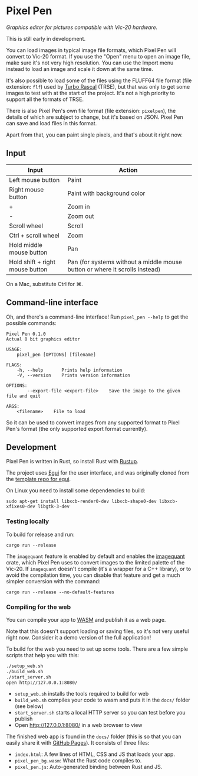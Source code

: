 # Pixel Pen

*Graphics editor for pictures compatible with Vic-20 hardware.*

This is still early in development.

You can load images in typical image file formats, which Pixel Pen will convert to Vic-20 format.
If you use the "Open" menu to open an image file, make sure it's not very high resolution. You can use the Import menu instead to load an image and scale it down at the same time.

It's also possible to load some of the files using the FLUFF64 file format (file extension: `flf`) used by [Turbo Rascal](https://lemonspawn.com/turbo-rascal-syntax-error-expected-but-begin/) (TRSE),
but that was only to get some images to test with at the start of the project. It's not a high priority to support all the formats of TRSE.

There is also Pixel Pen's own file format (file extension: `pixelpen`), the details of which are subject to change, but it's based on JSON. Pixel Pen can save and load files in this format.

Apart from that, you can paint single pixels, and that's about it right now.

## Input

| Input                               | Action
| ----------------------------------- | ---------------------------------
| Left mouse button                   | Paint
| Right mouse button                  | Paint with background color
| +                                   | Zoom in
| -                                   | Zoom out
| Scroll wheel                        | Scroll
| Ctrl + scroll wheel                 | Zoom
| Hold middle mouse button            | Pan
| Hold shift + right mouse button     | Pan (for systems without a middle mouse button or where it scrolls instead)

On a Mac, substitute Ctrl for ⌘.

## Command-line interface

Oh, and there's a command-line interface! Run `pixel_pen --help` to get the possible commands:

    Pixel Pen 0.1.0
    Actual 8 bit graphics editor

    USAGE:
        pixel_pen [OPTIONS] [filename]

    FLAGS:
        -h, --help       Prints help information
        -V, --version    Prints version information

    OPTIONS:
            --export-file <export-file>    Save the image to the given file and quit

    ARGS:
        <filename>    File to load

So it can be used to convert images from any supported format to Pixel Pen's format (the only supported export format currently).

## Development

Pixel Pen is written in Rust, so install Rust with [Rustup](https://rustup.rs/).

The project uses [Egui](https://github.com/emilk/egui) for the user interface,
and was originally cloned from the [template repo for egui](https://github.com/emilk/egui_template/).

On Linux you need to install some dependencies to build:

    sudo apt-get install libxcb-render0-dev libxcb-shape0-dev libxcb-xfixes0-dev libgtk-3-dev

### Testing locally

To build for release and run:

    cargo run --release

The `imagequant` feature is enabled by default and enables the [imagequant](https://crates.io/crates/imagequant) crate, which Pixel Pen uses to convert images to the limited palette of the Vic-20.
If `imagequant` doesn't compile (it's a wrapper for a C++ library), or to avoid the compilation time, you can disable that feature and get a much simpler conversion with the command:

    cargo run --release --no-default-features

### Compiling for the web

You can compile your app to [WASM](https://en.wikipedia.org/wiki/WebAssembly) and publish it as a web page.

Note that this doesn't support loading or saving files, so it's not very useful right now. Consider it a demo version of the full application!

To build for the web you need to set up some tools. There are a few simple scripts that help you with this:

``` sh
./setup_web.sh
./build_web.sh
./start_server.sh
open http://127.0.0.1:8080/
```

* `setup_web.sh` installs the tools required to build for web
* `build_web.sh` compiles your code to wasm and puts it in the `docs/` folder (see below)
* `start_server.sh` starts a local HTTP server so you can test before you publish
* Open http://127.0.0.1:8080/ in a web browser to view

The finished web app is found in the `docs/` folder (this is so that you can easily share it with [GitHub Pages](https://docs.github.com/en/free-pro-team@latest/github/working-with-github-pages/configuring-a-publishing-source-for-your-github-pages-site)). It consists of three files:

* `index.html`: A few lines of HTML, CSS and JS that loads your app.
* `pixel_pen_bg.wasm`: What the Rust code compiles to.
* `pixel_pen.js`: Auto-generated binding between Rust and JS.
